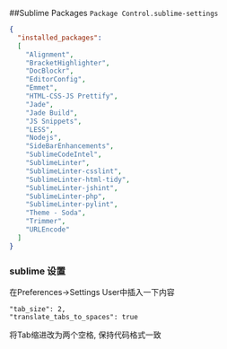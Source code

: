 ##Sublime Packages
`Package Control.sublime-settings` 
```json
{
  "installed_packages":
  [
    "Alignment",
    "BracketHighlighter",
    "DocBlockr",
    "EditorConfig",
    "Emmet",
    "HTML-CSS-JS Prettify",
    "Jade",
    "Jade Build",
    "JS Snippets",
    "LESS",
    "Nodejs",
    "SideBarEnhancements",
    "SublimeCodeIntel",
    "SublimeLinter",
    "SublimeLinter-csslint",
    "SublimeLinter-html-tidy",
    "SublimeLinter-jshint",
    "SublimeLinter-php",
    "SublimeLinter-pylint",
    "Theme - Soda",
    "Trimmer",
    "URLEncode"
  ]
}
```

### sublime 设置
在Preferences→Settings User中插入一下内容
```
"tab_size": 2,
"translate_tabs_to_spaces": true
```
将Tab缩进改为两个空格, 保持代码格式一致